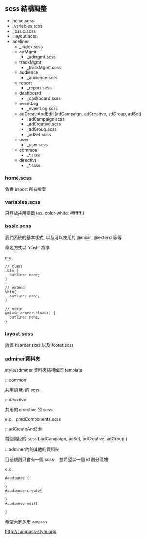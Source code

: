 ## scss 結構調整

* home.scss
* _variables.scss
* _basic.scss
* _layout.scss
* adMiner
  * _index.scss 
  * adMgmt
    * _admgmt.scss
  * trackMgmt
    * _trackMgmt.scss
  * audience
    * _audience.scss
  * report
    * _report.scss
  * dashboard
    * _dashboard.scss
  * eventLog
    * _eventLog.scss
  * adCreateAndEdit (adCampaign, adCreative, adGroup, adSet)
    * _adCampaign.scss
    * _adCreative.scss
    * _adGroup.scss
    * _adSet.scss
  * user
    * _user.scss
  * common
    * _*.scss
  * directive
    * _*.scss 


### home.scss

負責 import 所有檔案

### variables.scss

只存放共用變數 (ex. color-white: #ffffff;)

### basic.scss

我們系統的基本樣式, 以及可以使用的 @mixin, @extend 等等

命名方式以 'dash' 為準

e.q. 

```
// class
.btn {
  outline: none;
}

// extend
%btn{
  outline: none;
}

// mixin
@mixin center-block() {
  outline: none;
}

```

### layout.scss

放置 hearder.scss 以及 footer.scss

### adminer資料夾

   style/adminer 資料夾結構如同 template

:: common

共用的 lib 的 scss

:: directive

共用的 directive 的 scss

e.q. _pmdComponents.scss

:: adCreateAndEdit

每個階段的 scss ( adCampaign, adSet, adCreative, adGroup )

:: adminer內的其他的資料夾

目前規劃只會有一個 scss， 並希望以一個 id 劃分區塊

e.q.

```
#audience {

}
#audience-create{

}
#audience-edit{

}
```

希望大家多用 `compass`

http://compass-style.org/
